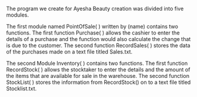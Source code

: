 The program we create for Ayesha Beauty creation was divided into five modules.

The first module named PointOfSale( ) written by (name) contains two functions. The first function Purchase( ) allows the cashier to enter the details of a purchase and the function would also calculate the change that is due to the customer. The second function RecordSales( ) stores the data of the purchases made on a text file titled Sales.txt.

The second Module Inventory( ) contains two functions. The first function RecordStock( ) allows the stocktaker to enter the details and the amount of the items that are available for sale in the warehouse. The second function StockList( ) stores the information from RecordStock() on to a text file titled Stocklist.txt.
